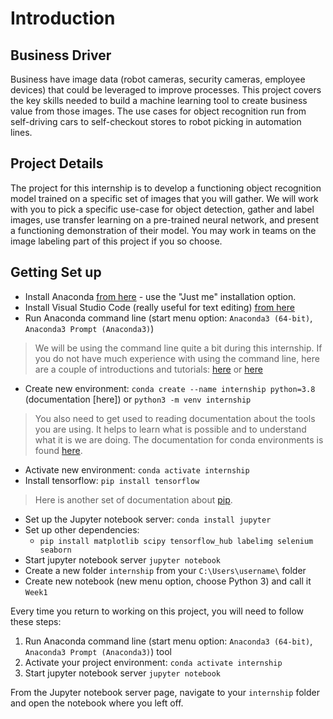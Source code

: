 # Introduction

## Business Driver
Business have image data (robot cameras, security cameras, employee devices) that could be leveraged to improve processes. This project covers the key skills needed to build a machine learning tool to create business value from those images. The use cases for object recognition run from self-driving cars to self-checkout stores to robot picking in automation lines.

## Project Details
The project for this internship is to develop a functioning object recognition model trained on a specific set of images that you will gather. We will work with you to pick a specific use-case for object detection, gather and label images, use transfer learning on a pre-trained neural network, and present a functioning demonstration of their model. You may work in teams on the image labeling part of this project if you so choose.

## Getting Set up

* Install Anaconda [from here](https://www.anaconda.com/products/individual) - use the "Just me" installation option.
* Install Visual Studio Code (really useful for text editing) [from here](https://code.visualstudio.com/download)
* Run Anaconda command line (start menu option: `Anaconda3 (64-bit)`, `Anaconda3 Prompt (Anaconda3)`)
> We will be using the command line quite a bit during this internship. If you do not have much experience with using the command line, here are a couple of introductions and tutorials: [here](https://www.makeuseof.com/tag/a-beginners-guide-to-the-windows-command-line/) or [here](https://www.computerhope.com/issues/chusedos.htm)
* Create new environment: `conda create --name internship python=3.8` (documentation [here]) or `python3 -m venv internship`
> You also need to get used to reading documentation about the tools you are using. It helps to learn what is possible and to understand what it is we are doing. The documentation for conda environments is found [here](https://conda.io/projects/conda/en/latest/user-guide/tasks/manage-environments.html).
* Activate new environment: `conda activate internship`
* Install tensorflow: `pip install tensorflow` 
> Here is another set of documentation about [pip](https://realpython.com/what-is-pip/).
* Set up the Jupyter notebook server: `conda install jupyter`
* Set up other dependencies: 
    * `pip install matplotlib scipy tensorflow_hub labelimg selenium seaborn`
* Start jupyter notebook server `jupyter notebook`
* Create a new folder `internship` from your `C:\Users\username\` folder
* Create new notebook (new menu option, choose Python 3) and call it `Week1`

Every time you return to working on this project, you will need to follow these steps:
1. Run Anaconda command line (start menu option: `Anaconda3 (64-bit)`, `Anaconda3 Prompt (Anaconda3)`) tool
2. Activate your project environment: `conda activate internship`
3. Start jupyter notebook server `jupyter notebook`

From the Jupyter notebook server page, navigate to your `internship` folder and open the notebook where you left off.
